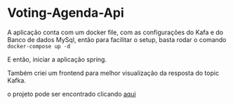 # Voting-Agenda-Api

A aplicação conta com um docker file, com as configurações do Kafa  e do Banco de dados MySql, então para facilitar o setup, basta rodar o comando 
```docker-compose up -d```

E então, iniciar a aplicação spring. 

Também criei um frontend para melhor visualização da resposta do topic Kafka.

o projeto pode ser encontrado clicando <a href="https://github.com/vitorpaixaoa/springboot-backend">aqui</a>
